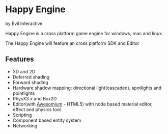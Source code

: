 # Happy Engine #
by Evil Interactive

Happy Engine is a cross platform game engine for windows, mac and linux.

The Happy Engine will feature an cross platform SDK and Editor

## Features ##
  * 3D and 2D
  * Deferred shading
  * Forward shading
  * Hardware shadow mapping: directional light(cascaded), spotlights and pointlights
  * PhysX3.x and Box2D
  * Editor(with [Awesomium](Awesomium.md) - HTML5) with node based material editor, effect and physics tool
  * Scripting
  * Component based entity system
  * Networking